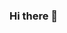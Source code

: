 ### Hi there 👋

<!--
**pgonuguntla3/pgonuguntla3** is a ✨ _special_ ✨ repository because its `README.md` (this file) appears on your GitHub profile.

Here are some ideas to get you started:

- 🔭 I’m currently working on data analysis
- 🌱 I’m currently learning Power BI & python
- 📫 How to reach me: priyachoudary333@gmail.com


